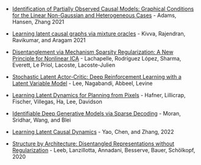 
* [Identification of Partially Observed Causal Models: Graphical Conditions for the Linear Non-Gaussian and Heterogeneous Cases](https://proceedings.neurips.cc/paper/2021/file/c0f6fb5d3a389de216345e490469145e-Paper.pdf) - Adams, Hansen, Zhang 2021

* [Learning latent causal graphs via mixture oracles](https://arxiv.org/abs/2106.15563) - Kivva, Rajendran, Ravikumar, and Aragam 2021

* [Disentanglement via Mechanism Sparsity Regularization: A New Principle for Nonlinear ICA](https://arxiv.org/abs/2107.10098) - Lachapelle, Rodríguez López, Sharma, Everett, Le Priol, Lacoste, Lacoste-Julien

* [Stochastic Latent Actor-Critic: Deep Reinforcement Learning with a Latent Variable Model](https://arxiv.org/pdf/1907.00953.pdf) - Lee, Nagabandi, Abbeel, Levine

* [Learning Latent Dynamics for Planning from Pixels](https://arxiv.org/pdf/1811.04551.pdf) - Hafner, Lillicrap, Fischer, Villegas, Ha, Lee, Davidson

* [Identifiable Deep Generative Models via Sparse Decoding](https://arxiv.org/abs/2110.10804) - Moran, Sridhar, Wang, and Blei

* [Learning Latent Causal Dynamics](https://arxiv.org/pdf/2202.04828.pdf) - Yao, Chen, and Zhang, 2022

* [Structure by Architecture: Disentangled Representations without Regularization](https://arxiv.org/abs/2006.07796) - Leeb, Lanzillotta, Annadani, Besserve, Bauer, Schölkopf, 2020
